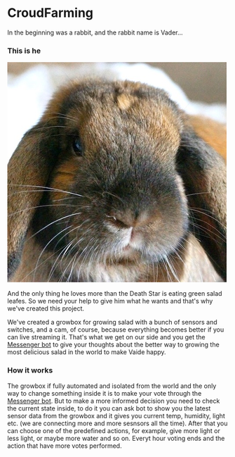 # CroudFarming

In the beginning was a rabbit, and the rabbit name is Vader...

### This is he
![alt text](./vaider.jpeg "The Vaider")

And the only thing he loves more than the Death Star is eating green salad leafes. So we need your help to give him what he wants and that's why we've created this project.

We've created a growbox for growing salad with a bunch of sensors and switches, and a cam, of course, because everything becomes better if you can live streaming it. That's what we get on our side and you get the [Messenger bot](https://www.facebook.com/Green-Bot-Messenger-196489871202541/) to give your thoughts about the better way to growing the most delicious salad in the world to make Vaide happy. 

### How it works

The growbox if fully automated and isolated from the world and the only way to change something inside it is to make your vote through the [Messenger bot](https://www.facebook.com/Green-Bot-Messenger-196489871202541/). But to make a more informed decision you need to check the current state inside, to do it you can ask bot to show you the latest sensor data from the growbox and it gives you current temp, humidity, light etc. (we are connecting more and more sesnsors all the time). After that you can choose one of the predefined actions, for example, give more light or less light, or maybe more water and so on.
Everyt hour voting ends and the action that have more votes performed.
